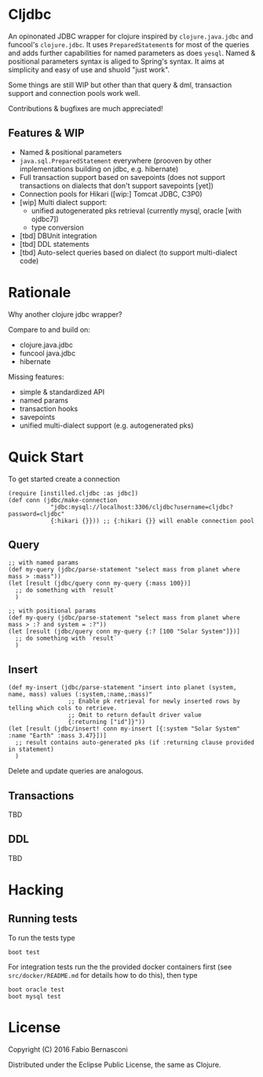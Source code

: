 # Cljdbc

An opinonated JDBC wrapper for clojure inspired by `clojure.java.jdbc` and
funcool's `clojure.jdbc`. It uses `PreparedStatement`s for most of the
queries and adds further capabilities for named parameters as does `yesql`.
Named & positional parameters syntax is aliged to Spring's syntax.
It aims at simplicity and easy of use and shuold "just work".

Some things are still WIP but other than that query & dml, transaction support
and connection pools work well.

Contributions & bugfixes are much appreciated!


## Features & WIP

* Named & positional parameters
* `java.sql.PreparedStatement` everywhere (prooven by other implementations
  building on jdbc, e.g. hibernate)
* Full transaction support based on savepoints (does not support transactions
  on dialects that don't support savepoints [yet])
* Connection pools for Hikari ([wip:] Tomcat JDBC, C3P0)
* [wip] Multi dialect support:
  * unified autogenerated pks retrieval (currently mysql, oracle [with ojdbc7])
  * type conversion
* [tbd] DBUnit integration
* [tbd] DDL statements
* [tbd] Auto-select queries based on dialect (to support multi-dialect code)


# Rationale

Why another clojure jdbc wrapper?

Compare to and build on:
* clojure.java.jdbc
* funcool java.jdbc
* hibernate

Missing features:
* simple & standardized API
* named params
* transaction hooks
* savepoints
* unified multi-dialect support (e.g. autogenerated pks)


# Quick Start

To get started create a connection

    (require [instilled.cljdbc :as jdbc])
    (def conn (jdbc/make-connection
                "jdbc:mysql://localhost:3306/cljdbc?username=cljdbc?password=cljdbc"
                {:hikari {}})) ;; {:hikari {}} will enable connection pool

## Query

    ;; with named params
    (def my-query (jdbc/parse-statement "select mass from planet where mass > :mass"))
    (let [result (jdbc/query conn my-query {:mass 100})]
      ;; do something with `result`
      )

    ;; with positional params
    (def my-query (jdbc/parse-statement "select mass from planet where mass > :? and system = :?"))
    (let [result (jdbc/query conn my-query {:? [100 "Solar System"]})]
      ;; do something with `result`
      )

## Insert

    (def my-insert (jdbc/parse-statement "insert into planet (system, name, mass) values (:system,:name,:mass)"
                     ;; Enable pk retrieval for newly inserted rows by telling which cols to retrieve.
                     ;; Omit to return default driver value
                     {:returning ["id"]}"))
    (let [result (jdbc/insert! conn my-insert [{:system "Solar System" :name "Earth" :mass 3.47}])]
      ;; result contains auto-generated pks (if :returning clause provided in statement)
      )

Delete and update queries are analogous.

## Transactions

TBD

## DDL

TBD


# Hacking

## Running tests

To run the tests type

    boot test

For integration tests run the the provided docker containers first (see `src/docker/README.md`
for details how to do this), then type

    boot oracle test
    boot mysql test



# License

Copyright (C) 2016 Fabio Bernasconi

Distributed under the Eclipse Public License, the same as Clojure.

